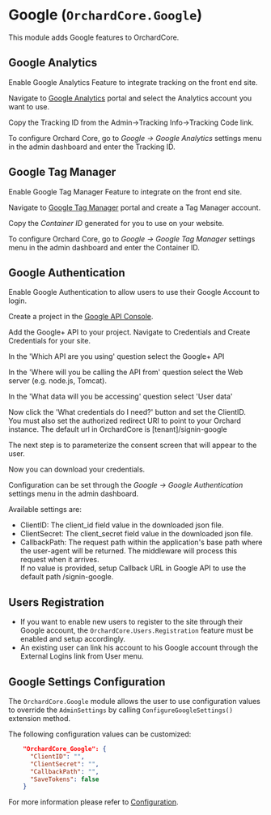 # Google (`OrchardCore.Google`)

This module adds Google features to OrchardCore.

## Google Analytics

Enable Google Analytics Feature to integrate tracking on the front end site.

Navigate to [Google Analytics](https://analytics.google.com/analytics/web) portal and select the Analytics account you want to use.

Copy the Tracking ID from the Admin->Tracking Info->Tracking Code link.

Το configure Orchard Core, go to _Google -> Google Analytics_ settings menu in the admin dashboard and enter the Tracking ID.

## Google Tag Manager

Enable Google Tag Manager Feature to integrate on the front end site.

Navigate to [Google Tag Manager](https://tagmanager.google.com/) portal and create a Tag Manager account.

Copy the _Container ID_ generated for you to use on your website.

Το configure Orchard Core, go to _Google -> Google Tag Manager_ settings menu in the admin dashboard and enter the Container ID.

## Google Authentication

Enable Google Authentication to allow users to use their Google Account to login.

Create a project in the [Google API Console](https://console.developers.google.com/projectselector/apis/library).

Add the Google+ API to your project. Navigate to Credentials and Create Credentials for your site.

In the 'Which API are you using' question select the Google+ API

In the 'Where will you be calling the API from' question select the Web server (e.g. node.js, Tomcat).

In the 'What data will you be accessing' question select 'User data'

Now click the 'What credentials do I need?' button and set the ClientID.  
You must also set the authorized redirect URI to point to your Orchard instance. The default url in OrchardCore is [tenant]/signin-google

The next step is to parameterize the consent screen that will appear to the user.

Now you can download your credentials.

Configuration can be set through the _Google -> Google Authentication_ settings menu in the admin dashboard.

Available settings are:

+ ClientID: The client_id field value in the downloaded json file.
+ ClientSecret: The client_secret field value in the downloaded json file.
+ CallbackPath: The request path within the application's base path where the user-agent will be returned. The middleware will process this request when it arrives.  
If no value is provided, setup Callback URL in Google API to use the default path /signin-google.

## Users Registration

+ If you want to enable new users to register to the site through their Google account, the `OrchardCore.Users.Registration` feature must be enabled and setup accordingly.
+ An existing user can link his account to his Google account through the External Logins link from User menu.

## Google Settings Configuration

The `OrchardCore.Google` module allows the user to use configuration values to override the `AdminSettings` by calling `ConfigureGoogleSettings()` extension method.

The following configuration values can be customized:

```json
    "OrchardCore_Google": {
      "ClientID": "",
      "ClientSecret": "",
      "CallbackPath": "",
      "SaveTokens": false
    }
```

For more information please refer to [Configuration](../../core/Configuration/README.md).
